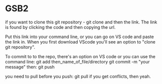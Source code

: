 # GSB2

if you want to clone this git repository  - git clone and then the link. 
The link is found by clicking the code and then copying the url. 

Put this link into your command line, or you can go on VS code and paste the link in. When you first download VScode you'll see an option to "clone git repository". 


To commit to to the repo, there's an option on VS code or you can use the command line: 
git add then_name_of_file/directory
git commit -m "your message" 
then: git push


you need to pull before you push: git pull
if you get conflicts, then yeah. 

